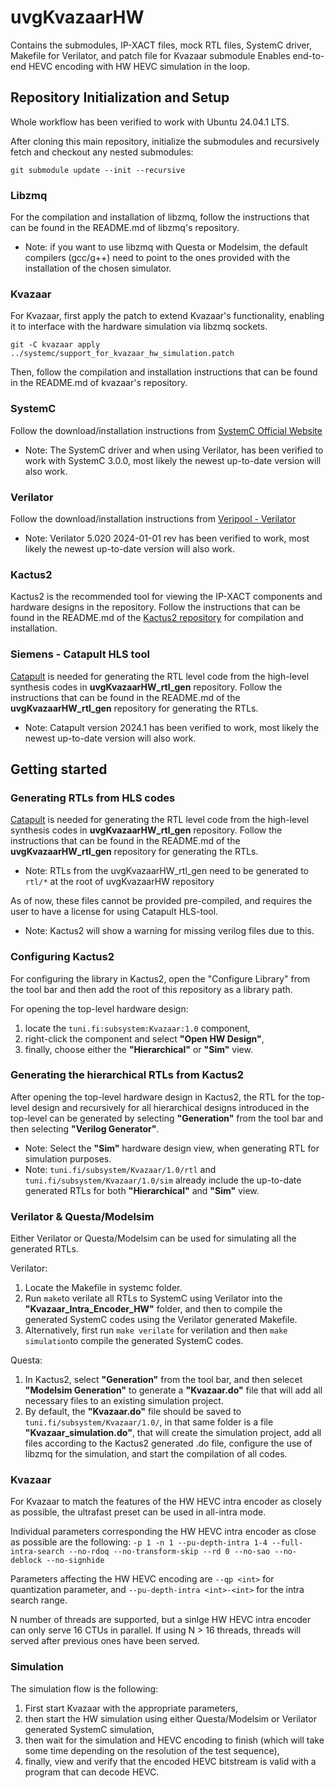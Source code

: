 # uvgKvazaarHW

Contains the submodules, IP-XACT files, mock RTL files, SystemC driver, Makefile for Verilator, and patch file for Kvazaar submodule
Enables end-to-end HEVC encoding with HW HEVC simulation in the loop.

## Repository Initialization and Setup

Whole workflow has been verified to work with Ubuntu 24.04.1 LTS.

After cloning this main repository, initialize the submodules and recursively fetch and checkout any nested submodules:
```
git submodule update --init --recursive
```

### Libzmq
For the compilation and installation of libzmq, follow the instructions that can be found in the README.md of libzmq's repository.
- Note: if you want to use libzmq with Questa or Modelsim, the default compilers (gcc/g++) need to point to the ones provided with the installation of the chosen simulator.

### Kvazaar
For Kvazaar, first apply the patch to extend Kvazaar's functionality, enabling it to interface with the hardware simulation via libzmq sockets.
```
git -C kvazaar apply ../systemc/support_for_kvazaar_hw_simulation.patch
```
Then, follow the compilation and installation instructions that can be found in the README.md of kvazaar's repository.

### SystemC
Follow the download/installation instructions from [SystemC Official Website](https://systemc.org/)
- Note: The SystemC driver and when using Verilator, has been verified to work with SystemC 3.0.0, most likely the newest up-to-date version will also work.

### Verilator
Follow the download/installation instructions from [Veripool - Verilator](https://www.veripool.org/verilator/)
- Note: Verilator 5.020 2024-01-01 rev has been verified to work, most likely the newest up-to-date version will also work.

### Kactus2
Kactus2 is the recommended tool for viewing the IP-XACT components and hardware designs in the repository.
Follow the instructions that can be found in the README.md of the [Kactus2 repository](https://github.com/kactus2/kactus2dev) for compilation and installation.

### Siemens - Catapult HLS tool
[Catapult](https://eda.sw.siemens.com/en-US/ic/catapult-high-level-synthesis/) is needed for generating the RTL level code from the high-level synthesis codes in **uvgKvazaarHW_rtl_gen** repository.
Follow the instructions that can be found in the README.md of the **uvgKvazaarHW_rtl_gen** repository for generating the RTLs.
- Note: Catapult version 2024.1 has been verified to work, most likely the newest up-to-date version will also work.


## Getting started

### Generating RTLs from HLS codes
[Catapult](https://eda.sw.siemens.com/en-US/ic/catapult-high-level-synthesis/) is needed for generating the RTL level code from the high-level synthesis codes in **uvgKvazaarHW_rtl_gen** repository.
Follow the instructions that can be found in the README.md of the **uvgKvazaarHW_rtl_gen** repository for generating the RTLs.
- Note: RTLs from the uvgKvazaarHW_rtl_gen need to be generated to `rtl/*` at the root of uvgKvazaarHW repository

As of now, these files cannot be provided pre-compiled, and requires the user to have a license for using Catapult HLS-tool. 
- Note: Kactus2 will show a warning for missing verilog files due to this. 

### Configuring Kactus2
For configuring the library in Kactus2, open the "Configure Library" from the tool bar and then add the root of this repository as a library path.

For opening the top-level hardware design:
  1. locate the `tuni.fi:subsystem:Kvazaar:1.0` component,
  2. right-click the component and select **"Open HW Design"**,
  3. finally, choose either the **"Hierarchical"** or **"Sim"** view.

### Generating the hierarchical RTLs from Kactus2
After opening the top-level hardware design in Kactus2, the RTL for the top-level design and recursively for all hierarchical designs introduced in the top-level can be generated by selecting **"Generation"** from the tool bar and then selecting **"Verilog Generator"**.
- Note: Select the **"Sim"** hardware design view, when generating RTL for simulation purposes.
- Note: `tuni.fi/subsystem/Kvazaar/1.0/rtl` and `tuni.fi/subsystem/Kvazaar/1.0/sim` already include the up-to-date generated RTLs for both **"Hierarchical"** and **"Sim"** view.

### Verilator & Questa/Modelsim
Either Verilator or Questa/Modelsim can be used for simulating all the generated RTLs.

Verilator:
  1. Locate the Makefile in systemc folder.
  2. Run `make`to verilate all RTLs to SystemC using Verilator into the **"Kvazaar_Intra_Encoder_HW"** folder, and then to compile the generated SystemC codes using the Verilator generated Makefile.
  3. Alternatively, first run `make verilate` for verilation and then `make simulation`to compile the generated SystemC codes.

Questa:
  1. In Kactus2, select **"Generation"** from the tool bar, and then selecet **"Modelsim Generation"** to generate a **"Kvazaar.do"** file that will add all necessary files to an existing simulation project.
  2. By default, the **"Kvazaar.do"** file should be saved to `tuni.fi/subsystem/Kvazaar/1.0/`, in that same folder is a file **"Kvazaar_simulation.do"**, that will create the simulation project, add all files according to the Kactus2 generated .do file, configure the use of libzmq for the simulation, and start the compilation of all codes.

### Kvazaar
For Kvazaar to match the features of the HW HEVC intra encoder as closely as possible, the ultrafast preset can be used in all-intra mode.

Individual parameters corresponding the HW HEVC intra encoder as close as possible are the following:
`-p 1 -n 1 --pu-depth-intra 1-4 --full-intra-search --no-rdoq --no-transform-skip --rd 0 --no-sao --no-deblock --no-signhide`

Parameters affecting the HW HEVC encoding are `--qp <int>` for quantization parameter, and `--pu-depth-intra <int>-<int>` for the intra search range. 

N number of threads are supported, but a sinlge HW HEVC intra encoder can only serve 16 CTUs in parallel. If using N > 16 threads, threads will served after previous ones have been served.

### Simulation
The simulation flow is the following:
  1. First start Kvazaar with the appropriate parameters,
  2. then start the HW simulation using either Questa/Modelsim or Verilator generated SystemC simulation,
  3. then wait for the simulation and HEVC encoding to finish (which will take some time depending on the resolution of the test sequence),
  4. finally, view and verify that the encoded HEVC bitstream is valid with a program that can decode HEVC.